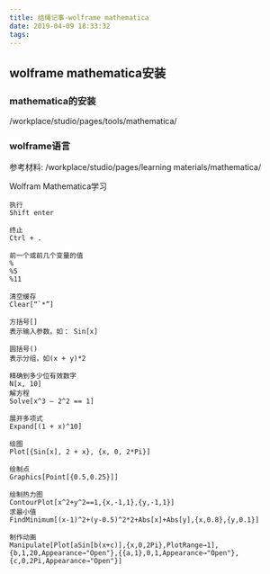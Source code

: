 ```yaml
---
title: 结绳记事-wolframe mathematica
date: 2019-04-09 18:33:32
tags:
---
```


## wolframe mathematica安装

### mathematica的安装
/workplace/studio/pages/tools/mathematica/

### wolframe语言
参考材料: /workplace/studio/pages/learning materials/mathematica/

Wolfram Mathematica学习
``` wolframe
执行
Shift enter

终止
Ctrl + .

前一个或前几个变量的值
%
%5
%11

清空缓存
Clear[“`*”]

方括号[]
表示输入参数，如： Sin[x]

圆括号()
表示分组，如(x + y)*2

精确到多少位有效数字
N[x, 10]
解方程
Solve[x^3 – 2^2 == 1]

展开多项式
Expand[(1 + x)^10]

绘图
Plot[{Sin[x], 2 + x}, {x, 0, 2*Pi}]

绘制点
Graphics[Point[{0.5,0.25}]]

绘制热力图
ContourPlot[x^2+y^2==1,{x,-1,1},{y,-1,1}]
求最小值
FindMinimum[(x-1)^2+(y-0.5)^2*2+Abs[x]+Abs[y],{x,0.8},{y,0.1}]

制作动画
Manipulate[Plot[aSin[b(x+c)],{x,0,2Pi},PlotRange→1],{b,1,20,Appearance→"Open"},{{a,1},0,1,Appearance→"Open"},{c,0,2Pi,Appearance→"Open"}]
```
